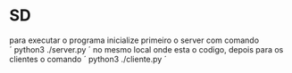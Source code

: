 # SD
 para executar o programa inicialize primeiro o server com comando  
 ´  python3 ./server.py  ´ 
 no mesmo local onde esta o codigo, depois para os clientes o comando 
 ´ python3 ./cliente.py ´
